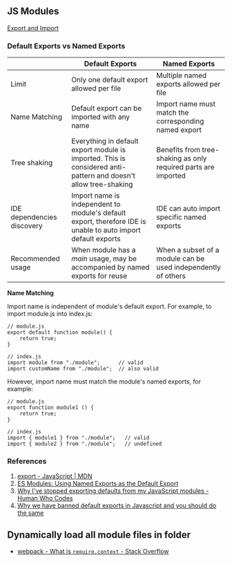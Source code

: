 ## JS Modules

[Export and Import](https://javascript.info/import-export)

### Default Exports vs Named Exports

| | Default Exports | Named Exports |
|-|-|-|
| Limit | Only one default export allowed per file | Multiple named exports allowed per file |
| Name Matching | Default export can be imported with any name | Import name must match the corresponding named export |
| Tree shaking | Everything in default export module is imported. This is considered anti-pattern and doesn't allow tree-shaking | Benefits from tree-shaking as only required parts are imported |
| IDE dependencies discovery | Import name is independent to module's default export, therefore IDE is unable to auto import default exports | IDE can auto import specific named exports |
| Recommended usage | When module has a *main* usage, may be accompanied by named exports for reuse | When a subset of a module can be used independently of others |

**Name Matching**

Import name is independent of module's default export. For example, to import module.js into index.js:
```
// module.js
export default function module() {
    return true;
}
```
```
// index.js
import module from "./module";      // valid
import customName from "./module";  // also valid
```

However, import name must match the module's named exports, for example:
```
// module.js
export function module1 () {
    return true;
}
```
```
// index.js
import { module1 } from "./module";   // valid
import { module2 } from "./module";   // undefined
```

### References
1. [export - JavaScript \| MDN](https://developer.mozilla.org/en-US/docs/Web/JavaScript/Reference/Statements/export)
2. [ES Modules: Using Named Exports as the Default Export](https://medium.com/@timoxley/named-exports-as-the-default-export-api-670b1b554f65)
3. [Why I've stopped exporting defaults from my JavaScript modules - Human Who Codes](https://humanwhocodes.com/blog/2019/01/stop-using-default-exports-javascript-module/)
4. [Why we have banned default exports in Javascript and you should do the same](https://blog.neufund.org/why-we-have-banned-default-exports-and-you-should-do-the-same-d51fdc2cf2ad)

## Dynamically load all module files in folder

- [webpack - What is `require.context` - Stack Overflow](https://stackoverflow.com/questions/54059179/what-is-require-context)